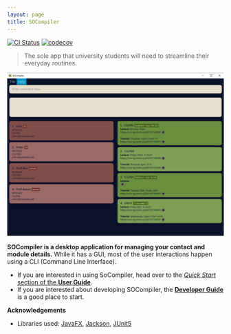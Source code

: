 ```yaml
---
layout: page
title: SOCompiler
---
```


[![CI Status](https://github.com/se-edu/addressbook-level3/workflows/Java%20CI/badge.svg)](https://github.com/AY2223S1-CS2103T-W12-1/tp/actions)
[![codecov](https://codecov.io/gh/AY2223S1-CS2103T-W12-1/tp/branch/master/graph/badge.svg?token=5KEF39JO86)](https://codecov.io/gh/AY2223S1-CS2103T-W12-1/tp)

>The sole app that university students will need to streamline their everyday routines.

![Ui](images/Ui.png)

**SOCompiler is a desktop application for managing your contact and module details.** While it has a GUI, most of the user interactions happen using a CLI (Command Line Interface).

* If you are interested in using SoCompiler, head over to the [_Quick Start_ section of the **User Guide**](UserGuide.html#quick-start).
* If you are interested about developing SOCompiler, the [**Developer Guide**](DeveloperGuide.html) is a good place to start.


**Acknowledgements**

* Libraries used: [JavaFX](https://openjfx.io/), [Jackson](https://github.com/FasterXML/jackson), [JUnit5](https://github.com/junit-team/junit5)
